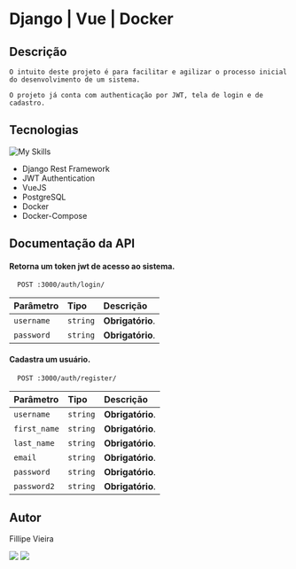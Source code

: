 # Django | Vue | Docker

## Descrição

`O intuito deste projeto é para facilitar e agilizar o processo inicial do desenvolvimento de um sistema.`

`O projeto já conta com authenticação por JWT, tela de login e de cadastro.`




## Tecnologias

![My Skills](https://skillicons.dev/icons?i=python,django,postgresql,vue,javascript,bootstrap,docker)     


- Django Rest Framework
- JWT Authentication
- VueJS
- PostgreSQL
- Docker
- Docker-Compose




## Documentação da API

#### Retorna um token jwt de acesso ao sistema.

```http
  POST :3000/auth/login/
```

| Parâmetro  | Tipo     | Descrição        |
| :--------- | :------- | :--------------- |
| `username` | `string` | **Obrigatório**. |
| `password` | `string` | **Obrigatório**. |

#### Cadastra um usuário.

```http
  POST :3000/auth/register/
```

| Parâmetro   | Tipo     | Descrição        |
| :---------- | :------- | :--------------- |
| `username`  | `string` | **Obrigatório**. |
| `first_name`| `string` | **Obrigatório**. |
| `last_name` | `string` | **Obrigatório**. |
| `email`     | `string` | **Obrigatório**. |
| `password`  | `string` | **Obrigatório**. |
| `password2` | `string` | **Obrigatório**. |




## Autor
<p>Fillipe Vieira</p>
<a target="_blank" href="http://www.github.com/fillipevieira92"><img src="https://img.icons8.com/fluency/48/000000/github.png"/></a>
<a target="_blank" href="http://www.linkedin.com/in/fillipevieira92"><img src="https://img.icons8.com/color/48/000000/linkedin-circled--v1.png"/></a>
